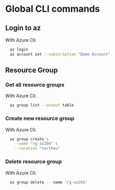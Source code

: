 # Global CLI commands

## Login to az
With Azure Cli:
```bash
  az login
  az account set --subscription "Demo Account"
```

## Resource Group
### Get all resource groups
With Azure Cli:
```bash
  az group list --output table
```

### Create new resource group
With Azure Cli:
```bash
  az group create \
    --name "rg-az204" \
    --location "northeu"
```

### Delete resource group
With Azure Cli:
```bash
  az group delete -- name "rg-az204" 
```